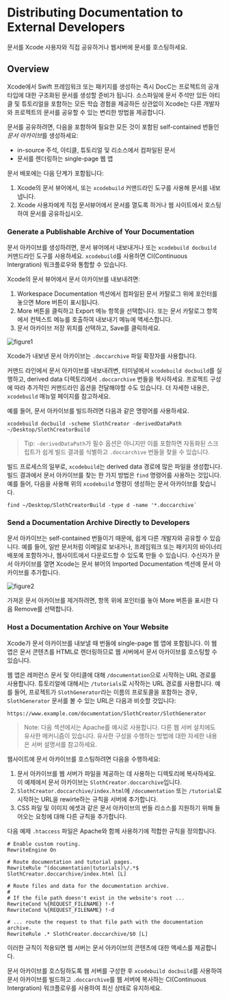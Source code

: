 # Distributing Documentation to External Developers

문서를 Xcode 사용자와 직접 공유하거나 웹서버에 문서를 호스팅하세요.

## Overview

Xcode에서 Swift 프레임워크 또는 패키지를 생성하는 즉시 DocC는 프로젝트의 공개 타입에 대한 구조화된 문서를 생성할 준비가 됩니다. 소스파일에 문서 주석만 있든 아티클 및 튜토리얼을 포함하는 모든 학습 경험을 제공하든 상관없이 Xcode는 다른 개발자와 프로젝트의 문서를 공유할 수 있는 변리한 방법을 제공합니다.

문서를 공유하려면, 다음을 포함하여 필요한 모든 것이 포함된 self-contained 번들인 *문서 아카이브*를 생성하세요:
- in-source 주석, 아티클, 튜토리얼 및 리소스에서 컴파일된 문서
- 문서를 렌더링하는 single-page 웹 앱

문서 배포에는 다음 단계가 포함됩니다:
1. Xcode의 문서 뷰어에서, 또는 `xcodebuild` 커맨드라인 도구를 사용해 문서를 내보냅니다.
2. Xcode 사용자에게 직접 문서뷰어에서 문서를 열도록 하거나 웹 사이트에서 호스팅하여 문서를 공유하십시오.

### Generate a Publishable Archive of Your Documentation

문서 아카이브를 생성하려면, 문서 뷰어에서 내보내거나 또는 `xcodebuild docbuild` 커맨드라인 도구를 사용하세요. `xcodebuild`를 사용하면 CI(Continuous Intergration) 워크플로우와 통합할 수 있습니다.

Xcode의 문서 뷰어에서 문서 아카이브를 내보내려면:
1. Workespace Documentation 섹션에서 컴파일된 문서 카탈로그 위에 포인터를 놓으면 More 버튼이 표시됩니다.
2. More 버튼을 클릭하고 Export 메뉴 항목을 선택합니다. 또는 문서 카탈로그 항목에서 컨텍스트 메뉴를 호출하여 내보내기 메뉴에 액세스합니다.
3. 문서 아카이브 저장 위치를 선택하고, Save를 클릭하세요.

![figure1](Distributing-Documentation-to-External-Developers-figure1)

Xcode가 내보낸 문서 아카이브는 `.doccarchive` 파일 확장자를 사용합니다.

커맨드 라인에서 문서 아카이브를 내보내려변, 터미널에서 `xcodebuild docbuild`를 실행하고, derived data 디렉토리에서 `.doccarchive` 번들을 복사하세요. 프로젝트 구성에 따라 추가적인 커맨드라인 옵션을 전달해야할 수도 있습니다. 더 자세한 내용은, `xcodebuild` 매뉴얼 페이지를 참고하세요.

예를 들어, 문서 아카이브를 빌드하려면 다음과 같은 명령어를 사용하세요.

```
xcodebuild docbuild -scheme SlothCreator -derivedDataPath ~/Desktop/SlothCreatorBuild
```

> Tip: `-derivedDataPath`가 필수 옵션은 아니지만 이를 포함하면 자동화된 스크립트가 쉽게 빌드 결과를 식별하고 `.doccarchive` 번들을 찾을 수 있습니다.

빌드 프로세스의 일부로, `xcodebuild`는 derived data 경로에 많은 파일을 생성합니다. 빌드 결과에서 문서 아카이브를 찾는 한 가지 방법은 `find` 명령어를 사용하는 것입니다. 예를 들어, 다음을 사용해 위의 `xcodebuild` 명령이 생성하는 문서 아카이브를 찾습니다.

```
find ~/Desktop/SlothCreatorBuild -type d -name '*.doccarchive`
```

### Send a Documentation Archive Directly to Developers

문서 아카이브는 self-contained 번들이기 때문에, 쉽게 다른 개발자와 공유할 수 있습니다. 예를 들어, 일반 문서처럼 이메일로 보내거나, 프레임워크 또는 패키지의 바이너리 배포에 포함하거나, 웹사이트에서 다운로드할 수 있도록 만들 수 있습니다. 수신자가 문서 아카이브를 열면 Xcode는 문서 뷰어의 Imported Documentation 섹션에 문서 아카이브를 추가합니다.

![figure2](Distributing-Documentation-to-External-Developers-figure2)

가져온 문서 아카이브를 제거하려면, 항목 위에 포인터를 놓아 More 버튼을 표시한 다음 Remove를 선택합니다.

### Host a Documentation Archive on Your Website

Xcode가 문서 아카이브를 내보낼 때 번들에 single-page 웹 앱에 포함됩니다. 이 웹 앱은 문서 콘텐츠를 HTML로 렌더링하므로 웹 서버에서 문서 아카이브를 호스팅할 수 있습니다.

웹 앱은 레퍼런스 문서 및 아티클에 대해 `/documentation`으로 시작하는 URL 경로를 사용합니다. 튜토리얼에 대해서는 `/tutorials`로 시작하는 URL 경로를 사용합니다. 예를 들어, 프로젝트가 `SlothGenerator`라는 이름의 프로토콜을 포함하는 경우, `SlothGenerator` 문서를 볼 수 있는 URL은 다음과 비슷할 것입니다:

```
https://www.example.com/documentation/SlothCreator/SlothGenerator
```

> Note: 다음 섹션에서는 Apache를 예시로 사용합니다. 다른 웹 서버 설치에도 유사한 메커니즘이 있습니다. 유사한 구성을 수행하는 방법에 대한 자세한 내용은 서버 설명서를 참고하세요.

웹사이트에 문서 아카이브를 호스팅하려면 다음을 수행하세요:
1. 문서 아카이브를 웹 서버가 파일을 제공하는 데 사용하는 디렉토리에 복사하세요. 이 예제에서 문서 아카이브는 `SlothCreator.doccarchive`입니다.
2. `SlothCreator.doccarchive/index.html`에 `/documentation` 또는 `/tutorial`로 시작하는 URL을 rewirte하는 규칙을 서버에 추가합니다.
3. CSS 파일 및 이미지 에셋과 같은 문서 아카이브의 번들 리소스를 지원하기 위해 들어오는 요청에 대해 다른 규칙을 추가합니다.

다음 예제 `.htaccess` 파일은 Apache와 함께 사용하기에 적합한 규칙을 정의합니다.

```
# Enable custom routing.
RewriteEngine On

# Route documentation and tutorial pages.
RewriteRule ^(documentation|tutorials)\/.*$ SlothCreator.doccarchive/index.html [L]

# Route files and data for the documentation archive.
#
# If the file path doesn't exist in the website's root ...
RewriteCond %{REQUEST_FILENAME} !-f
RewriteCond %{REQUEST_FILENAME} !-d

# ... route the request to that file path with the documentation archive.
RewriteRule .* SlothCreator.doccarchive/$0 [L]
```

이러한 규칙이 적용되면 웹 서버는 문서 아카이브의 콘텐츠에 대한 액세스를 제공합니다.

문서 아카이브를 호스팅하도록 웹 서버를 구성한 후 `xcodebuild docbuild`를 사용하여 문서 아카이브를 빌드하고 `.doccarchive`를 웹 서버에 복사하는 CI(Continuous Intergration) 워크플로우를 사용하여 최신 상태로 유지하세요.
